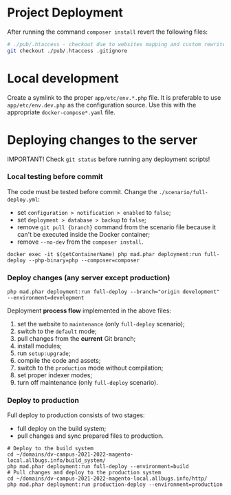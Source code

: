 # Project Deployment #

After running the command `composer install` revert the following files:

```bash
# ./pub/.htaccess - checkout due to websites mapping and custom rewrite rules
git checkout ./pub/.htaccess .gitignore
```


# Local development #

Create a symlink to the proper `app/etc/env.*.php` file. It is preferable to use `app/etc/env.dev.php` as the
configuration source. Use this with the appropriate `docker-compose*.yaml` file.


# Deploying changes to the server #

IMPORTANT! Check `git status` before running any deployment scripts!

### Local testing before commit ###

The code must be tested before commit. Change the `./scenario/full-deploy.yml`:
- set `configuration > notification > enabled` to `false`;
- set `deployment > database > backup` to `false`;
- remove `git pull {branch}` command from the scenario file because it can't be executed inside the Docker container;
- remove `--no-dev` from the `composer install`.

```shell
docker exec -it $(getContainerName) php mad.phar deployment:run full-deploy --php-binary=php --composer=composer
```

### Deploy changes (any server except production) ###

```shell
php mad.phar deployment:run full-deploy --branch="origin development" --environment=development
```

Deployment **process flow** implemented in the above files:

1) set the website to `maintenance` (only `full-deploy` scenario);
2) switch to the `default` mode;
3) pull changes from the **current** Git branch;
4) install modules;
5) run `setup:upgrade`;
6) compile the code and assets;
7) switch to the `production` mode without compilation;
8) set proper indexer modes;
9) turn off maintenance (only `full-deploy` scenario).

### Deploy to production ###

Full deploy to production consists of two stages:
- full deploy on the build system;
- pull changes and sync prepared files to production.

```shell
# Deploy to the build system
cd ~/domains/dv-campus-2021-2022-magento-local.allbugs.info/build_system/
php mad.phar deployment:run full-deploy --environment=build
# Pull changes and deploy to the production system
cd ~/domains/dv-campus-2021-2022-magento-local.allbugs.info/http/
php mad.phar deployment:run production-deploy --environment=production
```